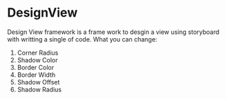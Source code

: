# DesignView

Design View framework is a frame work to desgin a view using storyboard with writting a single of code.
What you can change:
1. Corner Radius
2. Shadow Color
3. Border Color
4. Border Width
5. Shadow Offset
6. Shadow Radius
